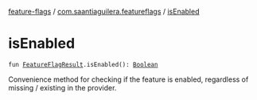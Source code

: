[feature-flags](../index.md) / [com.saantiaguilera.featureflags](index.md) / [isEnabled](./is-enabled.md)

# isEnabled

`fun `[`FeatureFlagResult`](-feature-flag-result/index.md)`.isEnabled(): `[`Boolean`](https://kotlinlang.org/api/latest/jvm/stdlib/kotlin/-boolean/index.html)

Convenience method for checking if the feature is enabled, regardless of missing / existing
in the provider.

